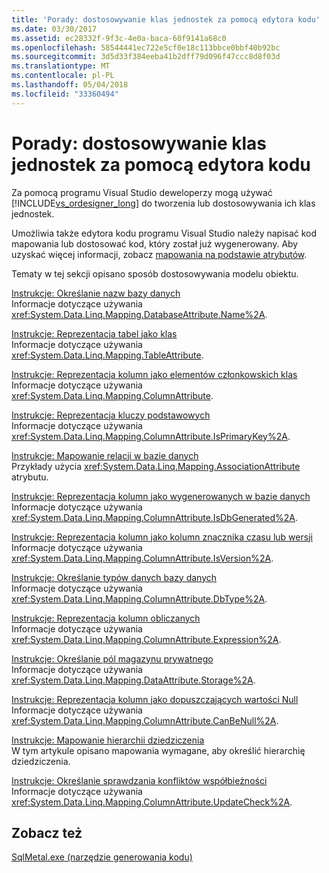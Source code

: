 ```yaml
---
title: 'Porady: dostosowywanie klas jednostek za pomocą edytora kodu'
ms.date: 03/30/2017
ms.assetid: ec28332f-9f3c-4e0a-baca-60f9141a68c0
ms.openlocfilehash: 58544441ec722e5cf0e18c113bbce0bbf40b92bc
ms.sourcegitcommit: 3d5d33f384eeba41b2dff79d096f47ccc8d8f03d
ms.translationtype: MT
ms.contentlocale: pl-PL
ms.lasthandoff: 05/04/2018
ms.locfileid: "33360494"
---
```

# <a name="how-to-customize-entity-classes-by-using-the-code-editor"></a>Porady: dostosowywanie klas jednostek za pomocą edytora kodu
Za pomocą programu Visual Studio deweloperzy mogą używać [!INCLUDE[vs_ordesigner_long](../../../../../../includes/vs-ordesigner-long-md.md)] do tworzenia lub dostosowywania ich klas jednostek.  
  
 Umożliwia także edytora kodu programu Visual Studio należy napisać kod mapowania lub dostosować kod, który został już wygenerowany. Aby uzyskać więcej informacji, zobacz [mapowania na podstawie atrybutów](../../../../../../docs/framework/data/adonet/sql/linq/attribute-based-mapping.md).  
  
 Tematy w tej sekcji opisano sposób dostosowywania modelu obiektu.  
  
 [Instrukcje: Określanie nazw bazy danych](../../../../../../docs/framework/data/adonet/sql/linq/how-to-specify-database-names.md)  
 Informacje dotyczące używania <xref:System.Data.Linq.Mapping.DatabaseAttribute.Name%2A>.  
  
 [Instrukcje: Reprezentacja tabel jako klas](../../../../../../docs/framework/data/adonet/sql/linq/how-to-represent-tables-as-classes.md)  
 Informacje dotyczące używania <xref:System.Data.Linq.Mapping.TableAttribute>.  
  
 [Instrukcje: Reprezentacja kolumn jako elementów członkowskich klas](../../../../../../docs/framework/data/adonet/sql/linq/how-to-represent-columns-as-class-members.md)  
 Informacje dotyczące używania <xref:System.Data.Linq.Mapping.ColumnAttribute>.  
  
 [Instrukcje: Reprezentacja kluczy podstawowych](../../../../../../docs/framework/data/adonet/sql/linq/how-to-represent-primary-keys.md)  
 Informacje dotyczące używania <xref:System.Data.Linq.Mapping.ColumnAttribute.IsPrimaryKey%2A>.  
  
 [Instrukcje: Mapowanie relacji w bazie danych](../../../../../../docs/framework/data/adonet/sql/linq/how-to-map-database-relationships.md)  
 Przykłady użycia <xref:System.Data.Linq.Mapping.AssociationAttribute> atrybutu.  
  
 [Instrukcje: Reprezentacja kolumn jako wygenerowanych w bazie danych](../../../../../../docs/framework/data/adonet/sql/linq/how-to-represent-columns-as-database-generated.md)  
 Informacje dotyczące używania <xref:System.Data.Linq.Mapping.ColumnAttribute.IsDbGenerated%2A>.  
  
 [Instrukcje: Reprezentacja kolumn jako kolumn znacznika czasu lub wersji](../../../../../../docs/framework/data/adonet/sql/linq/how-to-represent-columns-as-timestamp-or-version-columns.md)  
 Informacje dotyczące używania <xref:System.Data.Linq.Mapping.ColumnAttribute.IsVersion%2A>.  
  
 [Instrukcje: Określanie typów danych bazy danych](../../../../../../docs/framework/data/adonet/sql/linq/how-to-specify-database-data-types.md)  
 Informacje dotyczące używania <xref:System.Data.Linq.Mapping.ColumnAttribute.DbType%2A>.  
  
 [Instrukcje: Reprezentacja kolumn obliczanych](../../../../../../docs/framework/data/adonet/sql/linq/how-to-represent-computed-columns.md)  
 Informacje dotyczące używania <xref:System.Data.Linq.Mapping.ColumnAttribute.Expression%2A>.  
  
 [Instrukcje: Określanie pól magazynu prywatnego](../../../../../../docs/framework/data/adonet/sql/linq/how-to-specify-private-storage-fields.md)  
 Informacje dotyczące używania <xref:System.Data.Linq.Mapping.DataAttribute.Storage%2A>.  
  
 [Instrukcje: Reprezentacja kolumn jako dopuszczających wartości Null](../../../../../../docs/framework/data/adonet/sql/linq/how-to-represent-columns-as-allowing-null-values.md)  
 Informacje dotyczące używania <xref:System.Data.Linq.Mapping.ColumnAttribute.CanBeNull%2A>.  
  
 [Instrukcje: Mapowanie hierarchii dziedziczenia](../../../../../../docs/framework/data/adonet/sql/linq/how-to-map-inheritance-hierarchies.md)  
 W tym artykule opisano mapowania wymagane, aby określić hierarchię dziedziczenia.  
  
 [Instrukcje: Określanie sprawdzania konfliktów współbieżności](../../../../../../docs/framework/data/adonet/sql/linq/how-to-specify-concurrency-conflict-checking.md)  
 Informacje dotyczące używania <xref:System.Data.Linq.Mapping.ColumnAttribute.UpdateCheck%2A>.  
  
## <a name="see-also"></a>Zobacz też  
 [SqlMetal.exe (narzędzie generowania kodu)](../../../../../../docs/framework/tools/sqlmetal-exe-code-generation-tool.md)

